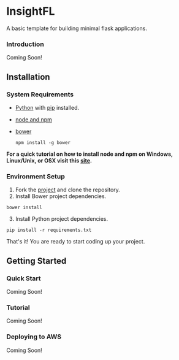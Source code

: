 # InsightFL
A basic template for building minimal flask applications.

### Introduction
Coming Soon!

## Installation
### System Requirements
* [Python](https://www.python.org/downloads/) with [pip](http://pip.readthedocs.org/en/latest/installing.html) installed.
* [node and npm](https://gist.github.com/isaacs/579814)
* [bower](http://bower.io)

    ```
    npm install -g bower
    ```

**For a quick tutorial on how to install node and npm on Windows, Linux/Unix, or OSX visit this
[site](http://www.joyent.com/blog/installing-node-and-npm/).**

### Environment Setup
1. Fork the [project](https://github.com/stormpython/insightfl/fork) and clone the repository.
2. Install Bower project dependencies.

  ```
  bower install
  ```

3. Install Python project dependencies.

  ```
  pip install -r requirements.txt
  ```

That's it! You are ready to start coding up your project.

## Getting Started
### Quick Start
Coming Soon!

### Tutorial
Coming Soon!

### Deploying to AWS
Coming Soon!

